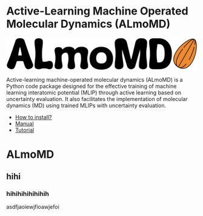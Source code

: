 # Active-Learning Machine Operated Molecular Dynamics (ALmoMD)
<img src="docs/logo.png" alt="ALmoMD logo" width="600"/>

Active-learning machine-operated molecular dynamics (ALmoMD) is a Python code package designed for the effective training of machine learning interatomic potential (MLIP) through active learning based on uncertainty evaluation. It also facilitates the implementation of molecular dynamics (MD) using trained MLIPs with uncertainty evaluation.

- [How to install?](docs/installation.md)
- [Manual](docs/documentation.md)
- [Tutorial](docs/tutorial.md)

# ALmoMD
## hihi
### hihihihihihihih
asdfjaoiewjfioawjefoi